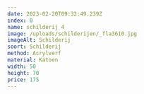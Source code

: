 ```yaml
---
date: 2023-02-20T09:32:49.239Z
index: 0
name: schilderij 4
image: /uploads/schilderijen/_fla3610.jpg
imageAlt: Schilderij
soort: Schilderij
method: Acrylverf
material: Katoen
width: 50
height: 70
price: 175
---
```

